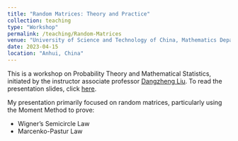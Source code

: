 ```yaml
---
title: "Random Matrices: Theory and Practice"
collection: teaching
type: "Workshop"
permalink: /teaching/Random-Matrices
venue: "University of Science and Technology of China, Mathematics Department"
date: 2023-04-15
location: "Anhui, China"
---
```

This is a workshop on Probability Theory and Mathematical Statistics, initiated by the instructor associate professor [Dangzheng Liu](http://staff.ustc.edu.cn/~dzliu/). To read the presentation slides, click [here](/files/random-matrix.pdf).

My presentation primarily focused on random matrices, particularly using the Moment Method to prove:
- Wigner’s Semicircle Law
- Marcenko-Pastur Law
